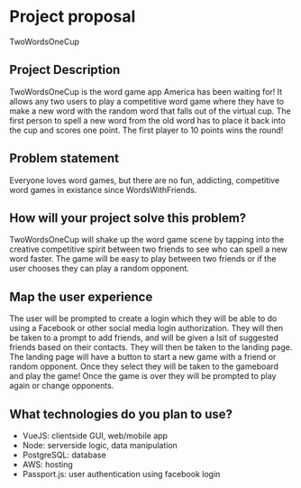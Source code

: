 # Project proposal
TwoWordsOneCup

## Project Description
TwoWordsOneCup is the word game app America has been waiting for! It allows any two users to play a competitive word game where they have to make a new word with the random word that falls out of the virtual cup. The first person to spell a new word from the old word has to place it back into the cup and scores one point. The first player to 10 points wins the round!


## Problem statement
Everyone loves word games, but there are no fun, addicting, competitive word games in existance since WordsWithFriends. 


## How will your project solve this problem?
TwoWordsOneCup will shake up the word game scene by tapping into the creative competitive spirit between two friends to see who can spell a new word faster. The game will be easy to play between two friends or if the user chooses they can play a random opponent. 


## Map the user experience
The user will be prompted to create a login which they will be able to do using a Facebook or other social media login authorization. They will then be taken to a prompt to add friends, and will be given a lsit of suggested friends based on their contacts. They will then be taken to the landing page. The landing page will have a button to start a new game with a friend or random opponent. Once they select they will be taken to the gameboard and play the game! Once the game is over they will be prompted to play again or change opponents. 


## What technologies do you plan to use?
- VueJS: clientside GUI, web/mobile app
- Node: serverside logic, data manipulation
- PostgreSQL: database
- AWS: hosting
- Passport.js: user authentication using facebook login
